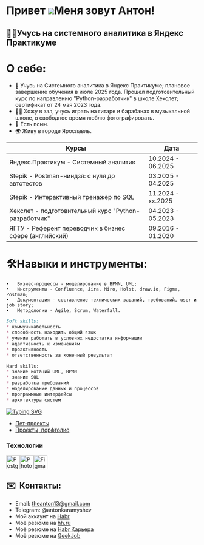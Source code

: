 Привет ![](https://user-images.githubusercontent.com/18350557/176309783-0785949b-9127-417c-8b55-ab5a4333674e.gif)Меня зовут Антон!
=============================================================================================================================

👨‍💻Учусь на системного аналитика в Яндекс Практикуме
-------------------------------------------------

# О себе:  
* 🧠 Учусь на Системного аналитика в Яндекс Практикуме; плановое завершение обучения в июле 2025 года. Прошел подготовительный курс по направлению "Python-разработчик" в школе Хекслет; сертификат от 24 мая 2023 года.
* 🙋‍♂️ Хожу в зал, учусь играть на гитаре и барабанах в музыкальной школе, в свободное время люблю фотографировать. 
* 🐶 Есть псын.
* 🌍 Живу в городе Ярославль.

| Курсы  | Дата  |
| ------------- | ------------- |
| Яндекс.Практикум - Системный аналитик  | 10.2024 - 06.2025  |
| Stepik - Postman-ниндзя: c нуля до автотестов  | 03.2025 - 04.2025  |
| Stepik - Интерактивный тренажёр по SQL  | 11.2024 - xx.2025  |
| Хекслет - подготовительный курс "Python-разработчик"  | 04.2023 - 05.2023  |
| ЯГТУ - Референт переводчик в бизнес сфере (английский)  | 09.2016 - 01.2020  |

# 🛠Навыки и инструменты: 
	•	Бизнес-процессы - моделирование в BPMN, UML;
	•	Инструменты - Confluence, Jira, Miro, Holst, draw.io, Figma, Postman;
	•	Документация - составление технических заданий, требований, user и job story;
	•	Методологии - Agile, Scrum, Waterfall.

```markdown
Soft skills:
* коммуникабельность
* способность находить общий язык
* умение работать в условиях недостатка информации
* адаптивность к изменениям
* проактивность
* ответственность за конечный результат

Hard skills:
* знание нотаций UML, BPMN
* знание SQL
* разработка требований
* моделирование данных и процессов
* программные интерфейсы
* архитектура систем
```
[![Typing SVG](https://readme-typing-svg.demolab.com?font=Fira+Code&pause=1000&width=435&lines=%D0%9F%D0%BE%D1%80%D1%82%D1%84%D0%BE%D0%BB%D0%B8%D0%BE)](https://git.io/typing-svg)
* [Пет-проекты](https://github.com/karamyshevanton/karamyshevanton/tree/main/%D0%9F%D0%B5%D1%82-%D0%BF%D1%80%D0%BE%D0%B5%D0%BA%D1%82%D1%8B) 
* [Проекты, порфтолио](https://github.com/karamyshevanton/karamyshevanton/tree/main/%D0%9F%D0%BE%D1%80%D1%82%D1%84%D0%BE%D0%BB%D0%B8%D0%BE)

### Технологии
<a href="https://www.postgresql.org/" target="_blank" rel="noreferrer"><img src="https://raw.githubusercontent.com/danielcranney/readme-generator/main/public/icons/skills/postgresql-colored.svg" width="36" height="36" alt="PostgreSQL" /></a><a href="https://www.adobe.com/uk/products/photoshop.html" target="_blank" rel="noreferrer"><img src="https://raw.githubusercontent.com/danielcranney/readme-generator/main/public/icons/skills/photoshop-colored.svg" width="36" height="36" alt="Photoshop" /></a><a href="https://www.figma.com/" target="_blank" rel="noreferrer"><img src="https://raw.githubusercontent.com/danielcranney/readme-generator/main/public/icons/skills/figma-colored.svg" width="36" height="36" alt="Figma" /></a>
</p>

## ✉️  Контакты:

* Email: theanton13@gmail.com
* Telegram: @antonkaramyshev   
* Мой аккаунт на [Habr](https://habr.com/ru/users/theuna/)
* Моё резюме на [hh.ru](https://yaroslavl.hh.ru/applicant/resumes/view?resume=5970c7caff0546182f0039ed1f457565616f65)
* Моё резюме на [Habr Карьера](https://career.habr.com/karamyshevanton)
* Моё резюме на [GeekJob](https://gkjb.ru/gvGM)

